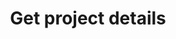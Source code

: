 ---
title: Get project details
excerpt: ''
api:
  file: sentio-api.json
  operationId: GetProjectById
deprecated: false
hidden: false
metadata:
  title: ''
  description: ''
  robots: index
next:
  description: ''
---